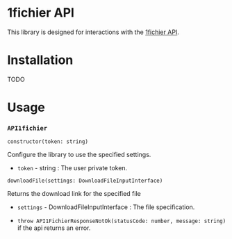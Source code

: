 # 1fichier API

This library is designed for interactions with the [1fichier API](https://1fichier.com/api.html).

# Installation

TODO

# Usage

### `API1fichier`  

`constructor(token: string)`

Configure the library to use the specified settings.  

- `token` - string : The user private token.

`downloadFile(settings: DownloadFileInputInterface)`

Returns the download link for the specified file

- `settings` - DownloadFileInputInterface : The file specification.

- `throw API1FichierResponseNotOk(statusCode: number, message: string)` if the api returns an error.